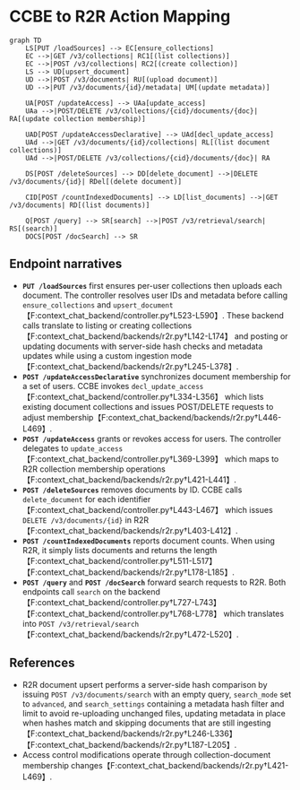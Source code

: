 # CCBE to R2R Action Mapping

```mermaid
graph TD
    LS[PUT /loadSources] --> EC[ensure_collections]
    EC -->|GET /v3/collections| RC1[(list collections)]
    EC -->|POST /v3/collections| RC2[(create collection)]
    LS --> UD[upsert_document]
    UD -->|POST /v3/documents| RU[(upload document)]
    UD -->|PUT /v3/documents/{id}/metadata| UM[(update metadata)]

    UA[POST /updateAccess] --> UAa[update_access]
    UAa -->|POST/DELETE /v3/collections/{cid}/documents/{doc}| RA[(update collection membership)]

    UAD[POST /updateAccessDeclarative] --> UAd[decl_update_access]
    UAd -->|GET /v3/documents/{id}/collections| RL[(list document collections)]
    UAd -->|POST/DELETE /v3/collections/{cid}/documents/{doc}| RA

    DS[POST /deleteSources] --> DD[delete_document] -->|DELETE /v3/documents/{id}| RDel[(delete document)]

    CID[POST /countIndexedDocuments] --> LD[list_documents] -->|GET /v3/documents| RD[(list documents)]

    Q[POST /query] --> SR[search] -->|POST /v3/retrieval/search| RS[(search)]
    DOCS[POST /docSearch] --> SR
```

## Endpoint narratives

- **`PUT /loadSources`** first ensures per-user collections then uploads each document. The controller resolves user IDs and metadata before calling `ensure_collections` and `upsert_document`【F:context_chat_backend/controller.py†L523-L590】. These backend calls translate to listing or creating collections【F:context_chat_backend/backends/r2r.py†L142-L174】 and posting or updating documents with server-side hash checks and metadata updates while using a custom ingestion mode【F:context_chat_backend/backends/r2r.py†L245-L378】.
- **`POST /updateAccessDeclarative`** synchronizes document membership for a set of users. CCBE invokes `decl_update_access`【F:context_chat_backend/controller.py†L334-L356】 which lists existing document collections and issues POST/DELETE requests to adjust membership【F:context_chat_backend/backends/r2r.py†L446-L469】.
- **`POST /updateAccess`** grants or revokes access for users. The controller delegates to `update_access`【F:context_chat_backend/controller.py†L369-L399】 which maps to R2R collection membership operations【F:context_chat_backend/backends/r2r.py†L421-L441】.
- **`POST /deleteSources`** removes documents by ID. CCBE calls `delete_document` for each identifier【F:context_chat_backend/controller.py†L443-L467】 which issues `DELETE /v3/documents/{id}` in R2R【F:context_chat_backend/backends/r2r.py†L403-L412】.
- **`POST /countIndexedDocuments`** reports document counts. When using R2R, it simply lists documents and returns the length【F:context_chat_backend/controller.py†L511-L517】【F:context_chat_backend/backends/r2r.py†L178-L185】.
- **`POST /query`** and **`POST /docSearch`** forward search requests to R2R. Both endpoints call `search` on the backend【F:context_chat_backend/controller.py†L727-L743】【F:context_chat_backend/controller.py†L768-L778】 which translates into `POST /v3/retrieval/search`【F:context_chat_backend/backends/r2r.py†L472-L520】.

## References

- R2R document upsert performs a server-side hash comparison by issuing `POST /v3/documents/search` with an empty query, `search_mode` set to `advanced`, and `search_settings` containing a metadata hash filter and limit to avoid re-uploading unchanged files, updating metadata in place when hashes match and skipping documents that are still ingesting【F:context_chat_backend/backends/r2r.py†L246-L336】【F:context_chat_backend/backends/r2r.py†L187-L205】.
- Access control modifications operate through collection-document membership changes【F:context_chat_backend/backends/r2r.py†L421-L469】.
